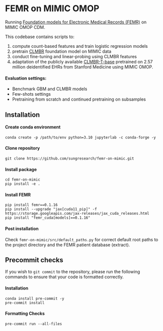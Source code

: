 # FEMR on MIMIC OMOP

Running [Foundation models for Electronic Medical Records (FEMR)](https://github.com/som-shahlab/femr) on MIMIC OMOP CDM.

This codebase contains scripts to:
1. compute count-based features and train logistic regression models
2. pretrain [CLMBR](https://www.sciencedirect.com/science/article/pii/S1532046420302653) foundation model on MIMIC data
3. conduct fine-tuning and linear-probing using CLMBR features
4. adaptation of the publicly available [CLMBR-T-base](https://huggingface.co/StanfordShahLab/clmbr-t-base) pretrained on 2.57 million deidentified EHRs from Stanford Medicine using MIMIC OMOP.

#### Evaluation settings:
- Benchmark GBM and CLMBR models
- Few-shots settings
- Pretraining from scratch and continued pretraining on subsamples

## Installation

#### Create conda environment
```
conda create -p /path/to/env python=3.10 jupyterlab -c conda-forge -y
```

#### Clone repository
```
git clone https://github.com/sungresearch/femr-on-mimic.git
```

#### Install package
```
cd femr-on-mimic
pip install -e .
```

#### Install FEMR
```
pip install femr==0.1.16
pip install --upgrade "jax[cuda11_pip]" -f https://storage.googleapis.com/jax-releases/jax_cuda_releases.html
pip install "femr_cuda[models]==0.1.16"
```

#### Post installation

Check `femr-on-mimic/src/default_paths.py` for correct default root paths to the project directory and the FEMR patient database (extract).

## Precommit checks

If you wish to `git commit` to the repository, please run the following commands to ensure that your code is formatted correctly.

#### Installation
```
conda install pre-commit -y
pre-commit install
```

#### Formatting Checks
```
pre-commit run --all-files
```
